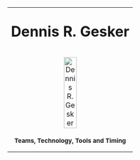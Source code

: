 <table style="width: 100%; border:none !important;">
  <tr>
    <td style="width: 100%; text-align: center; vertical-align: top; padding: none; border:none !important;" colspan="1" rowspan="1">
      <p style="font-size: 2em;"><b>Dennis R. Gesker</b></p>
    </td>
  </tr>
  <tr>
    <td style="width: 100%; text-align: center; vertical-align: top; padding: none; border:none !important;" colspan="1" rowspan="1">
      <img src="images/profile_picture.jpg" alt="Dennis R. Gesker" style="width:33%; float: center;"/>
    </td>
  <tr>
    <td style="width: 100%; text-align: center; vertical-align: top; padding: none; border:none !important;" colspan="1" rowspan="1">
      <p style="font-size: 0.85em;"><b>Teams, Technology, Tools and Timing</b></p>
    </td>
  </tr>
  </tr>
</table>
